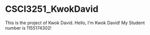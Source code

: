 # CSCI3251_KwokDavid
This is the project of Kwok David.
Hello, I‘m Kwok David!
My Student number is 1155174302!
